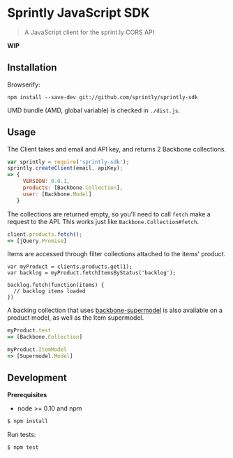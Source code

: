 # Sprintly JavaScript SDK

> A JavaScript client for the sprint.ly CORS API

**WIP**

## Installation

Browserify:

```
npm install --save-dev git://github.com/sprintly/sprintly-sdk
```

UMD bundle (AMD, global variable) is checked in `./dist.js`.

## Usage

The Client takes and email and API key, and returns 2 Backbone collections.

```javascript
var sprintly = require('sprintly-sdk');
sprintly.createClient(email, apiKey);
=> {
     VERSION: 0.0.1,
     products: [Backbone.Collection],
     user: [Backbone.Model]
   }
```

The collections are returned empty, so you'll need to call `fetch` make
a request to the API. This works just like `Backbone.Collection#fetch`.

```javascript
client.products.fetch();
=> [jQuery.Promise]
```

Items are accessed through filter collections attached to the items'
product.

```
var myProduct = clients.products.get(1);
var backlog = myProduct.fetchItemsByStatus('backlog');

backlog.fetch(function(items) {
  // backlog items loaded
})
```

A backing collection that uses
[backbone-supermodel](http://pathable.github.io/supermodel/) is also
available on a product model, as well as the Item supermodel.

```javascript
myProduct.test
=> [Backbone.Collection]

myProduct.ItemModel
=> [Supermodel.Model]
```

## Development

**Prerequisites**

* node >= 0.10 and npm

```bash
$ npm install
```

Run tests:

```bash
$ npm test
```
